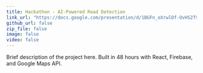 ```yaml
---
title: Hackathon - AI-Powered Road Detection
link_url: "https://docs.google.com/presentation/d/1BGFn_oXrwlDf-OvHS2T9gauOCG9QmoFb-5qt2SJNdCw/present"
github_url: false
zip_file: false
image: false
video: false
---
```


Brief description of the project here. Built in 48 hours with React, Firebase, and Google Maps API.
